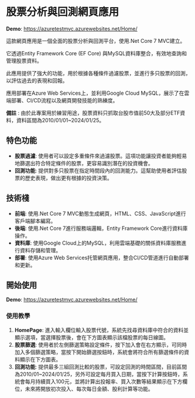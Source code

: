 # 股票分析與回測網頁應用
**Demo**: https://azuretestmvc.azurewebsites.net/Home/

這款網頁應用是一個全面的股票分析與回測平台，使用.Net Core 7 MVC建立。

它透過Entity Framework Core (EF Core) 與MySQL資料庫整合，有效地查詢和管理股票資料。

此應用提供了強大的功能，用於根據各種條件過濾股票，並進行多只股票的回測，以評估過去的表現和回報。

應用部署在Azure Web Services上，並利用Google Cloud MySQL，展示了在雲端部署、CI/CD流程以及網頁開發技能的熟練度。

**備註** : 由於此專案用於練習用途，股票資料只抓取台股市值前50大及部分ETF資料，資料區間為2010/01/01~2024/01/25。

## 特色功能
- **股票過濾**: 使用者可以設定多重條件來過濾股票。這項功能讓投資者能夠輕易地篩選出符合特定條件的股票，更容易識別潛在的投資機會。
- **回測功能**: 提供對多只股票在指定時間段內的回測能力。這幫助使用者評估股票的歷史表現，做出更有根據的投資決策。

## 技術棧
- **前端**: 使用.Net Core 7 MVC動態生成網頁，HTML、CSS、JavaScript進行客戶端腳本編寫。
- **後端**: 使用.Net Core 7進行服務端邏輯，Entity Framework Core進行資料庫操作。
- **資料庫**: 使用Google Cloud上的MySQL，利用雲端基礎的關係資料庫服務進行資料存儲和管理。
- **部署**: 使用Azure Web Services托管網頁應用，整合CI/CD管道進行自動部署和更新。

## 開始使用
**Demo**: https://azuretestmvc.azurewebsites.net/Home/
### 使用教學
1. **HomePage**: 進入輸入欄位輸入股票代號，系統先找尋資料庫中符合的資料並顯示選項，當選擇股票後，會在下方圖表顯示該檔股票的每日線圖。
2. **股票篩選**: 使用者於左側篩選策略設定條件，按下加入會在右方顯示，可同時加入多個篩選策略，當按下開始篩選按鈕時，系統會將符合所有篩選條件的資料顯示在下方圖表。
3. **回測功能**: 提供最多三組回測比較的股票，可設定回測的時間區間，目前區間為2010/01~2024/01/25，另外可設定每月買入日期，當按下計算按鈕時，系統會每月持續買入100元，並將計算出投報率、買入次數等結果顯示在下方欄位，未來將開放初次投入、每次每日金額、股利計算等功能。
